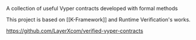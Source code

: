 A collection of useful Vyper contracts developed with formal methods

This project is based on [[K-Framework]] and Runtime Verification's works. 


https://github.com/LayerXcom/verified-vyper-contracts

